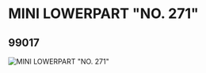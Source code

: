 # MINI LOWERPART "NO. 271"
## 99017
![MINI LOWERPART "NO. 271"](https://lc-www-live-s.legocdn.com/media/bricks/5/2/4648338.jpg)